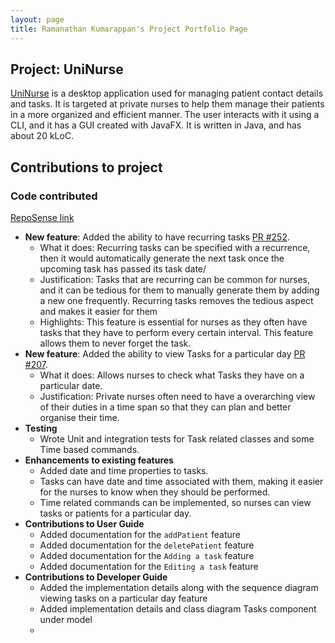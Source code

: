 ```yaml
---
layout: page
title: Ramanathan Kumarappan's Project Portfolio Page
---
```


## Project: UniNurse

[UniNurse](https://ay2223s1-cs2103t-t12-4.github.io/tp/) is a desktop application used for managing patient contact details and tasks.
It is targeted at private nurses to help them manage their patients in a more organized and efficient manner.
The user interacts with it using a CLI, and it has a GUI created with JavaFX. It is written in Java, and has about 20 kLoC.

## Contributions to project

### Code contributed
[RepoSense link](https://nus-cs2103-ay2223s1.github.io/tp-dashboard/?search=ramanathan0908&breakdown=true)
* **New feature**: Added the ability to have recurring tasks [PR #252](https://github.com/AY2223S1-CS2103T-T12-4/tp/pull/252).
  * What it does: Recurring tasks can be specified with a recurrence, then it would automatically generate the next task once the upcoming task has passed its task date/
  * Justification: Tasks that are recurring can be common for nurses, and it can be tedious for them to manually generate them by adding a new one frequently. Recurring tasks removes the tedious aspect and makes it easier for them
  * Highlights: This feature is essential for nurses as they often have tasks that they have to perform every certain interval. This feature allows them to never forget the task.
* **New feature**: Added the ability to view Tasks for a particular day [PR #207](https://github.com/AY2223S1-CS2103T-T12-4/tp/pull/207).
  * What it does: Allows nurses to check what Tasks they have on a particular date.
  * Justification: Private nurses often need to have a overarching view of their duties in a time span so that they can plan and better organise their time.
* **Testing**
  * Wrote Unit and integration tests for Task related classes and some Time based commands.
* **Enhancements to existing features**
  * Added date and time properties to tasks.
  * Tasks can have date and time associated with them, making it easier for the nurses to know when they should be performed.
  * Time related commands can be implemented, so nurses can view tasks or patients for a particular day.
* **Contributions to User Guide**
  * Added documentation for the `addPatient` feature
  * Added documentation for the `deletePatient` feature
  * Added documentation for the `Adding a task` feature
  * Added documentation for the `Editing a task` feature
* **Contributions to Developer Guide**
  * Added the implementation details along with the sequence diagram viewing tasks on a particular day feature
  * Added implementation details and class diagram Tasks component under model
  * 